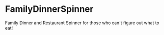 # FamilyDinnerSpinner
Family Dinner and Restaurant Spinner for those who can't figure out what to eat!
